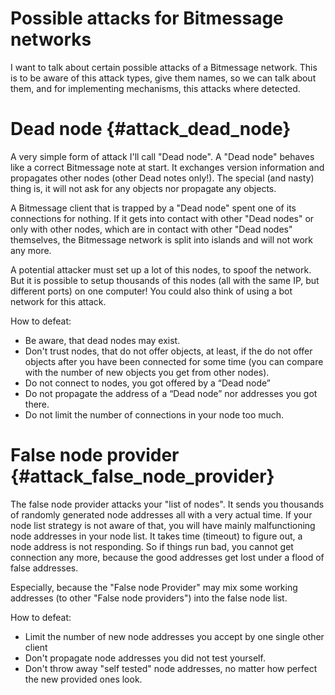 
Possible attacks for Bitmessage networks
========================================

I want to talk about certain possible attacks of a Bitmessage network. This is to be aware of this attack types, give them names, so we can talk about them, and for implementing mechanisms, this attacks where detected.

Dead node                {#attack_dead_node}
============================================

A very simple form of attack I'll call "Dead node". A "Dead node" behaves like a correct Bitmessage note at start. It exchanges version information and propagates other nodes (other Dead notes only!). The special (and nasty) thing is, it will not ask for any objects nor propagate any objects.

A Bitmessage client that is trapped by a "Dead node" spent one of its connections for nothing. If it gets into contact with other "Dead nodes" or only with other nodes, which are in contact with other "Dead nodes" themselves, the Bitmessage network is split into islands and will not work any more.

A potential attacker must set up a lot of this nodes, to spoof the network.
But it is possible to setup thousands of this nodes (all with the same IP, but different ports) on one computer! You could also think of using a bot network for this attack.

How to defeat: 
- Be aware, that dead nodes may exist.
- Don't trust nodes, that do not offer objects, at least, if the do not offer objects after you have been connected for some time (you can compare with the number of new objects you get from other nodes).
- Do not connect to nodes, you got offered by a “Dead node”
- Do not propagate the address of a “Dead node” nor addresses you got there.
- Do not limit the number of connections in your node too much.

False node provider      {#attack_false_node_provider}
======================================================

The false node provider attacks your "list of nodes". It sends you thousands of randomly generated node addresses all with a very actual time. If your node list strategy is not aware of that, you will have mainly malfunctioning node addresses in your node list.
It takes time (timeout) to figure out, a node address is not responding. So if things run bad, you cannot get connection any more, because the good addresses get lost under a flood of false addresses.

Especially, because the "False node Provider" may mix some working addresses (to other "False node providers") into the false node list.

How to defeat:
- Limit the number of new node addresses you accept by one single other client
- Don't propagate node addresses you did not test yourself.
- Don't throw away "self tested" node addresses, no matter how perfect the new provided ones look.
